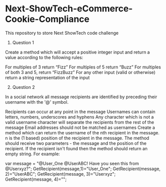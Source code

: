 # Next-ShowTech-eCommerce-Cookie-Compliance
This repository to store Next ShowTech code challenge 
1. Question 1

Create a method which will accept a positive integer input and return a value according to the following rules:

For multiples of 3 return “Fizz”
For multiples of 5 return “Buzz”
For multiples of both 3 and 5, return “FizzBuzz”
For any other input (valid or otherwise) return a string representation of the input

2. Question 2

In a social network all message recipients are identified by preceding their username with the '@' symbol.

Recipients can occur at any point in the message
Usernames can contain letters, numbers, underscores and hyphens
Any character which is not a valid username character will separate the recipients from the rest of the message
Email addresses should not be matched as usernames
Create a method which can return the username of the nth recipient in the message. n is the (1 based) position of the recipient in the message. The method should receive two parameters - the message and the position of the recipient. If the recipient isn't found then the method should return an empty string. For example:

var message = "@User_One @UserABC! Have you seen this from @Userxyz?";
GetRecipient(message,1)="User_One";
GetRecipient(message, 2)="UserABC";
GetRecipient(message, 3)="Userxyz";
GetRecipient(message, 4)="";
